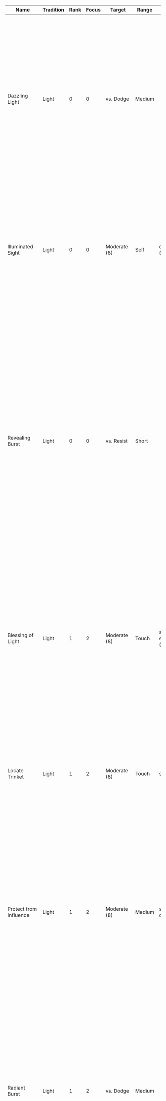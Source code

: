  **Name** | **Tradition** | **Rank** | **Focus** | **Target** | **Range** | **Properties** | **Effect** 
---|---|---|---|---|---|---|---
 Dazzling Light | Light | 0 | 0 | vs. Dodge | Medium |  | You create a small point of light at the target location. The light provides dim light in short range of it. The light can also move with you while staying in range. When targeted at a creature, you can make the light explode in their face instead.<br/>Weak. Deal +2 radiant damage.<br/>Strong. Deal +4 radiant damage. The target is also briefly blinded.<br/>Critical. Deal +6 radiant damage. The target is also briefly blinded and dazed. 
 Illuminated Sight | Light | 0 | 0 | Moderate (8) | Self | enchant (eyes) | You concentrate light energy into your eyes, enhancing your eye sight and making you able to pierce through concealing environments.<br/>On a success, you can see one range category further from sources of bright and dim light. You also gain +1 boon on Perception rolls. This spell lasts for a medium duration. 
 Revealing Burst | Light | 0 | 0 | vs. Resist | Short |  | You let loose a burst of radiant energy in all directions, revealing any magical falsehoods, such as illusions, shapeshifters, or invisible creatures in range. For illusions, you roll vs. the Resist of the illusion’s creator.<br/>Weak. Any magical falsehood is marked by a shimmer of light. Rolls that target any marked target gain +1 boon. The mark lasts for a short duration.<br/>Strong. Any magical falsehood is immediately broken.<br/>Critical. Any magical falsehood is immediately broken and any creature revealed by this is briefly shaken. 
 Blessing of Light | Light | 1 | 2 | Moderate (8) | Touch | singular, enchant (eyes) | You bless a creature with the magical power of light, making them enlightened to their surroundings.<br/>On a success, the creature gains the following effects:<br/>- You can see one range category further from sources of bright and dim light.<br/>- You gain +1 boon on Perception rolls.<br/>This spell lasts for a long duration. 
 Locate Trinket | Light | 1 | 2 | Moderate (8) | Touch | singular | Touch a small object and imbue it with truth revealing magic. The object must comfortably fit within the palm of your hand and can be no larger.<br/>On a success, you always know the location of the imbued trinket while it is in the same sphere of existence as you. This spell lasts for a long duration. 
 Protect from Influence | Light | 1 | 2 | Moderate (8) | Medium | singular, quick | Channel the light’s protective magic into one creature within range, bolstering their mental defenses. Cast this spell as a Quick Action on your turn.<br/>On a success, the target gains +1 boon on rolls to resist any mental effects and gains resistance to psychic damage. Attempts to influence their mind also suffer +1 bane. This spell lasts for a short duration. 
 Radiant Burst | Light | 1 | 2 | vs. Dodge | Medium |  | You let forth a burst of radiant energy, streaking towards a target location and exploding in burning light.<br/>Weak. Deal +2 radiant damage to any creature in melee range of the target location.<br/>Strong. Deal +4 radiant damage to any creature in melee range of the target location. Each target is also briefly blinded.<br/>Critical. Deal +6 radiant damage to any creature in melee range of the target location. Each target is also briefly blinded. Each target is also briefly blinded and dazed. 
 Radiant Weapon | Light | 1 | 2 | Moderate (8) | Touch | singular, enchant (weapon) | Imbue a weapon with the power of the sun.<br/>On a success, the weapon emits bright light in melee range and dim light in close range of it and deals +2 radiant damage. If you target your own weapon, you can make a weapon attack with it as part of casting this spell.<br/>This spell lasts for a medium duration. 
 Sense Spirits | Light | 1 | 2 | you sense the auras of daimon and other spiritual creatures around you |  |  |  
 Sun Sphere | Light | 1 | 2 | Moderate (8) | Medium | concentrate | You conjure a small orb of flame resembling a miniature sun.<br/>On a success, the sphere appears at the target location. It also shines bright light in close range and dim light in short range of it.  Any creature in melee range of it takes +4 fire damage when they first come into contact with it and at the start of each of their turns.<br/>On each of your following turns, you can use your Quick Action to move the beam a close distance within range. The sphere lasts for a short duration.  
 Break Curse | Light | 2 | 4 | Hard (10) | Touch | ritual (minutes) | You initiate a purifying ritual to remove harmful influences from a creature’s soul.<br/>On a success, you break one curse the creature is afflicted with. Any single creature can only benefit from this spell once per day. 
 Destroy Undeath | Light | 2 | 4 | vs. Resist | Short |  | You channel the power of divine light, flooding undead creatures around you with it in an attempt to annihilate them instantly.<br/>Weak. Any undead creature in range of tier 0 or 1 is instantly destroyed and can’t reanimate.<br/>Strong. Any undead creature in range of tier 0 or 1 is instantly destroyed and can’t reanimate. Any other undead creature in range is also briefly frightened of you, ignoring any immunity they might have against the condition.<br/>Critical. Any undead creature in range of tier 0 or 1 is instantly destroyed and can’t reanimate. Any other undead creature in range is also frightened of you for a short duration, ignoring any immunity they might have against the condition. They can roll Spirit + Fortitude vs. your Resist at the end of their turns to end the effect early. 
 Sunbeam | Light | 2 | 4 | Hard (10) | Medium | concentrate | You call down a pillar of light at the target location, revealing any falsehoods and burning creatures within it.<br/>On a success, the beam extends in melee range of the target location and a medium distance in height. It also shines bright light in close range and dim light in short range of it. Any magical falsehoods, such as illusions, shapeshifters, or invisible creatures inside the beam is immediately revealed.<br/>Any creatures inside the beam take +8 radiant damage when they first come into contact with it and at the start of each of their turns.<br/>On each of your following turns, you can use your Quick Action to move the beam a short distance within range. The beam lasts for a short duration.  
 Dark Sight | Twilight | 0 | 0 | Moderate (8) | Self | enchant (eyes) | You magically adjust your senses to adapt to total darkness, allowing you to see without any source of light.<br/>On a success, you can see a medium distance in absolute darkness as in dim light. If you are exposed to bright light while under the effects of these spells, roll Spirit + Fortitude. On a failure, this spell ends and you are briefly dazed. Otherwise, this spell lasts for a medium duration. 
 Night’s Grasp | Twilight | 0 | 0 | vs. Dodge | Medium |  | You magically animate the shadows around a creature, clawing and grasping for the target with ghostly coldness.<br/>Weak. The target suffers +2 frost damage.<br/>Strong. The target suffers +4 frost damage and is briefly slowed.<br/>Critical. The target suffers +6 frost damage and is briefly grappled by the shadows. 
 Shadow Veil | Twilight | 0 | 0 | Moderate (8) | Medium |  | You create an area of magical shadow, making it hard to see through it. Target any area of dim light in range.<br/>On a success, the magical shadow appears in a close radius around the target area. The area is now considered as absolute darkness.<br/><br/>The shadow lasts a short duration or is broken early if any source of bright light enters the shadow’s area. 
 Whispers of Doubt | Twilight | 0 | 0 | vs. Resist | Medium |  | You summon ghostly whispers into the mind of the target, seeding doubt and confusing them.<br/>Weak. The target suffers +0 psychic damage (ignoring AV).<br/>Strong. The target suffers +2 psychic damage (ignoring AV) and the target is briefly confused.<br/>Critical. The target suffers +4 psychic damage (ignoring AV) and the target is confused for a short time. They can roll Spirit + Fortitude vs. your Resist at the end of their turns to end the effect early. 
 Cloak of Night | Twilight | 1 | 2 | Moderate (8) | Medium | singular | You clad a creature in a magical cloak made of darkness.<br/>On a success, the creature wearing the cloak gains the following effects:<br/>- You have resistance against frost damage.<br/>- You gain +1 boon on Agility + Cunning rolls to hide or move silently.<br/>The cloak lasts for a medium duration or until discarded by the creature. 
 Curse of Twilight | Twilight | 1 | 2 | vs. Resist | Short | singular | You curse a creature with the magical power of twilight, bringing the fear of night into their heart.<br/>On a success, the creature suffers the following effects:<br/>- They see in bright light as in dim light.<br/>- They suffer +1 bane on Perception and Initiative rolls.<br/>This curse lasts for a long duration. 
 Lunar Weapon | Twilight | 1 | 2 | Moderate (8) | Touch | singular, enchant (weapon) | Imbue a weapon with the power of the night.<br/>On a success, the weapon emits dim light in close range of it and deals +2 frost damage. If you target your own weapon, you can make a weapon attack with it as part of casting this spell.<br/>This spell lasts for a medium duration. 
 Moon Sphere | Twilight | 1 | 2 | Moderate (8) | Medium | concentrate | You conjure a small orb of freezing coldness resembling a miniature moon.<br/>On a success, the sphere appears at the target location. It also shines dim light in short range of it. Any creature in melee range of it takes +4 frost damage when they first come into contact with it and at the start of each of their turns.<br/>On each of your following turns, you can use your Quick Action to move the beam a close distance within range. The sphere lasts for a short duration.  
 Shadow Meld | Twilight | 1 | 2 | Moderate (8) | Self | concentrate | You submerge into the shadows around you. Cast this spell while standing in dim light or darkness.<br/>On a success, you merge with the shadows and become invisible. While invisible, you are hidden from any creature which hasn‘t an ability to see through invisibility.<br/>This spell lasts for a short duration, until you attack or cast another spell, or until you enter bright light. 
 Whisper of Dreams | Twilight | 1 | 2 | vs. Resist | Short |  | You lull a creature’s mind with whispers of sleep. The target has to be of a tier equal to or lower than your Mysticism. If the creature is at full HP, you suffer +1 bane on the roll.<br/>On a success, the creature falls unconscious for a medium duration. If any creature uses an Action to shake them, they take any damage, or are otherwise disturbed, they wake up. 
 Everlasting Night | Twilight | 2 | 4 | Hard (10) | Medium | concentrate | You cloud an area in absolute darkness and no light may pierce through it.<br/>On a success, the close area around the target location becomes absolute darkness. Any light source within it immediately goes out.<br/>This spell lasts for a medium duration. 
 Moonbeam | Twilight | 2 | 4 | Hard (10) | Medium | concentrate | You call down a beam of moonlight at the target location, blinding and freezing anything within it.<br/>On a success, the beam extends in melee range of the target location and a medium distance in height. It also shines dim light in close range of it. Any creatures inside the beam are blinded and take +8 frost damage when they first come into contact with it and at the start of each of their turns.<br/>On each of your following turns, you can use your Quick Action to move the beam a short distance within range. The beam lasts for a short duration.  
 Shadow Step | Twilight | 2 | 4 | Hard (10) | Medium |  | You fully submerge into the shadows and re-appear at another darkened location. While standing in dim light or darkness, choose any other location you can see in range that is also in dim light or darkness.<br/>On a success, you teleport to the chosen location. 
 Life Shield | Life | 0 | 0 | Moderate (8) | Medium | singular | On a success, the target is surrounded by a near invisible shield of life force. The shield grants 5 temporary HP and lasts until reduced to 0, or expires after a short duration.<br/>Any single creature can only benefit from this spell once per scene. 
 Restore Life | Life | 0 | 0 | Special | Short |  | You let vitalizing energy flow into your target, restoring a living creatures health or harming an undead creature.<br/>When targeting a living creature, roll vs. moderate difficulty (8). When targeting an undead creature, roll vs. their Resist.<br/>Weak. Restore +2 HP to your target or deal +2 radiant damage against an undead target.<br/>Strong. Restore +4 HP to your target or deal +4 radiant damage against an undead target.<br/>Critical. Restore +6 HP to your target or deal +6 radiant damage against an undead target. 
 Verdant Blast | Life | 0 | 0 | vs. Dodge | Medium |  | You form a condensed mass of positive energy, blasting the enemy and healing nearby allies.<br/>Weak. Deal +2 radiant damage.<br/>Strong. Deal +4 radiant damage and restore 2 HP to allies in melee range of the target.<br/>Critical. Deal +6 radiant damage and restore 4 HP to allies in melee range of the target. 
 Blessing of Life | Life | 1 | 2 | Moderate (8) | Touch | singular | You bless a creature with the magical power of life, bolstering their vitality.<br/>On a success, the creature gains the following effects:<br/>- You gain 5 temporary HP. They replenish after a short break.<br/>- You gain +1 boon on Fortitude rolls.<br/>This spell lasts for a long duration. 
 Heal Wound | Life | 1 | 2 | Moderate (8) | Touch | ritual (minutes) | You focus life-giving magic into an injury, mending it quickly.<br/>On a success, you heal one Wound from a creature. Any single creature can only benefit from this spell once per day. 
 Overflow of Life | Life | 1 | 2 | Moderate (8) | Medium |  | You overwork the vital system of the target, returning them to consciousness or causing them a heart attack if already conscious. The target must be a living creature.<br/>Weak. If the target is dying, they stop dying but remain unconscious. If the target is unconscious, they wake up. If the target is conscious, they take +3 damage.<br/>Strong. If the target is dying, they stop dying and wake up. If the target is unconscious, they wake up. If the target is conscious, they take +6 damage.<br/>Critical. If the target is dying, they stop dying, wake up, and one of their Injuries is instantly treated (their choice). If the target is unconscious, they wake up. If the target is conscious, they take +9 damage. 
 Rapid Vitality | Life | 1 | 2 | Moderate (8) | Medium | quick | You quickly refresh a creature’s stamina. Cast this spell on your turn.<br/>Weak. Restore +2 HP to your target.<br/>Strong. Restore +4 HP to your target.<br/>Critical. Restore +6 HP to your target. 
 Vitalizing Weapon | Life | 1 | 2 | Moderate (8) | Touch | singular, enchant (weapon) | Imbue a weapon with the power of vitality.<br/>On a success, any hit the weapon’s bearer makes with it restores 1/2 x your Spirit as HP to them. If you target your own weapon, you can make a weapon attack with it as part of casting this spell.<br/>This spell lasts for a medium duration. 
 Hallow Ground | Life | 2 | 4 | Hard (10) | Close | concentrate | You hallow the ground around you, healing all allies standing on it.<br/>On a success, each ally in range of the hallow ground restores +2 HP when you cast the spell and at the start of each of their turns.<br/>The hallow ground remains stationary at the position where you cast it for a short duration. 
 Healing Burst | Life | 2 | 4 | Hard (10) | Short | blast (cone) | You conjure a wave of healing energy, restoring the endurance of any ally within it.<br/>Weak. Restore +2 HP to each ally.<br/>Strong. Restore +4 HP to each ally.<br/>Critical. Restore +6 HP to each ally. 
 Enfeebling Touch | Death | 0 | 0 | vs. Resist | Medium |  | You summon a swirl of negative energy, engulfing the target and draining their strength.<br/>Weak. Deal +2 necrotic damage.<br/>Strong. Deal +4 necrotic damage and briefly reduce their Strength die by one step.<br/>Critical. Deal +6 necrotic damage and reduce their Strength die by one step for a short duration. They can roll Spirit + Fortitude vs. your Resist at the end of their turns to end the effect early. 
 Glimpse of Mortality | Death | 0 | 0 | vs. Resist | Medium |  | You project a scene of the target‘s final moments before death into their mind, in which they die in agony at the hands of yourself and your allies.<br/>Weak. The target suffers +0 psychic damage (ignoring AV).<br/>Strong. The target suffers +2 psychic damage (ignoring AV) and the target is briefly frightened.<br/>Critical. The target suffers +4 psychic damage (ignoring AV) and the target is frightened for a short time. They can roll Spirit + Fortitude vs. your Resist at the end of their turns to end the effect early. 
 Spared from Death | Death | 0 | 0 | Moderate (8) | Short |  | You help a dying creature in range to cling onto life.<br/>Weak. +1 to the dice result of the dying creature.<br/>Strong. +2 to the dice result of the dying creature.<br/>Critical. You stop the creature from dying, but they remain unconscious. 
 Curse of Death | Death | 1 | 2 | vs. Resist | Short | singular | You curse a creature with the magical power of death, withering their mortal body.<br/>On a success, the creature suffers the following effects:<br/>- Their maximum HP are reduced by 5. - They can&#x27;t regain HP. <br/>- They suffer +1 bane on Fortitude rolls.<br/>This curse lasts for a long duration. 
 Early Grave | Death | 1 | 2 | vs. Parry | Medium |  | Skeletal hands sprout from the ground, scratching at the target and attempting to pull them below the earth.<br/>Weak. Deal +3 necrotic damage.<br/>Strong. Deal +6 necrotic damage and the target is grappled by the hands.<br/>Critical. Deal +9 necrotic damage and the target is grappled and briefly restrained by the hands. 
 Necrotic Weapon | Death | 1 | 2 | Moderate (8) | Touch | singular, enchant (weapon) | Imbue a weapon with the power of death.<br/>On a success, the weapon deals +2 necrotic damage. On a strong or critical hit, the attack’s target also suffers 2 lasting necrotic damage for a short duration. If you target your own weapon, you can make a weapon attack with it as part of casting this spell.<br/>This spell lasts for a medium duration. 
 Shivering Ray | Death | 1 | 2 | vs. Dodge | Medium |  | You shoot a icy blue beam from the tip of your finger, rigidifying the target.<br/>Weak. You deal +3 frost damage. <br/>Strong. You deal +6 frost damage and the target is briefly slowed.<br/>Critical. You deal +9 frost damage and the target is briefly dazed and slowed. 
 Cloud of Sickness | Death | 2 | 4 | vs. Resist | Medium |  | You summon a cloud of necrotic energy, sickening creatures within it. The cloud extends in a close area around the target location and targets all living creatures within it.<br/>Weak. Deal +3 necrotic damage to each target.<br/>Strong. Deal +6 necrotic damage to each target.<br/>Critical. Deal +9 necrotic damage to each target.<br/>Any creature is also poisoned while inside the cloud’s area.<br/>The cloud lasts for a short duration. It can also be expelled early by any effect causing strong winds in the same area of influence. 
 Bestial Adaptation | Nature | 0 | 0 | Moderate (8) | Self | enchant (body) | You adopt the physical characteristics of one chosen type of animal. Choose one of the following:<br/>- Graceful (You can move through difficult terrain without penalty)<br/>- Perceptive (+1 boon on Perception rolls)<br/>- Strong (+1 boon on Strength + Athletics rolls, +2 damage on unarmed attacks)<br/>- Tough (+2 AV as armor)<br/>On a success, you gain the chosen effect.<br/>This spell lasts for a short duration. 
 Lashing Vine | Nature | 0 | 0 | Special | Medium |  | You animate a natural vine or let one spring from the ground in range. The vine can either lash at (vs. Parry) or grab (vs. Parry or Dodge) any target close to it. The vine counts as a medium creature for grappling.<br/>Weak. Deal +2 damage (lash) or grapple the target (grab).<br/>Strong. Deal +4 damage (lash) or deal +0 damage and grapple the target (grab).<br/>Critical. Deal +6 damage (lash) or deal +2 damage, grapple, and briefly restrain the target (grab).<br/>if you continue to cast this spell over multiple turns, the vine can remain for the duration. Otherwise the vine quickly withers and vanishes after using this spell. 
 Poison Mist | Nature | 0 | 0 | vs. Dodge | Short |  | Spray a cloud of poisonous mist against your target.<br/>Weak. Deal +2 poison damage.<br/>Strong. Deal +4 poison damage and the target is briefly poisoned.<br/>Critical. Deal +6 poison damage and the target is poisoned for a short duration. They can roll Strength + Fortitude vs. your Resist at the end of their turns to end the effect early. 
 Rejuvenation | Nature | 0 | 0 | Moderate (8) | Short | singular | Conjure magical energy into one creature in range, rapidly increasing their natural regenerative capacity.<br/>Weak. The target shortly regains +0 HP at the start of each of their turns.<br/>Strong. The target shortly regains +2 HP at the start of each of their turns.<br/>Critical. The target shortly regains +4 HP at the start of each of their turns. 
 Beast Form | Nature | 1 | 2 | Moderate (8) | Self | enchant (body) | You shape shift into the form of a small or medium sized land-based animal. Choose any animal form you encountered before. Replace part of your statistics with the following:<br/><br/>Beast Form (small/medium animal)<br/>Attributes. d6/d8 STR, d8/d6 AGI<br/>Defenses. 7/8 Parry, 9/8 Dodge<br/>AV. 2 (natural light)<br/>Skills. Fighting, Fortitude (equal to your Mysticism)<br/>Attacks:<br/>- Strike (choose crush or slash, also agile for small size). 6 damage (4 base + 2 weapon). On a strong or critical hit against a creature of equal or smaller size, attempt a grapple or the target drops prone.<br/>Abilities:<br/>- Keen Scent. Gain +1 boon on Perception rolls based on smell.<br/>- Night Vision. You can see up to a short distance in dim light as in bright light. Sources of dim light let you see one range category further than normal.<br/><br/>You can’t cast spells while in beast form, except for re-casting this spell to extend it‘s duration. Your beast form lasts for a medium duration, until you end it, or until you fall unconscious. 
 Blessing of Nature | Nature | 1 | 2 | Moderate (8) | Touch | singular | You bless a creature with the magical power of nature, whereby plants and animals act benevolently towards them.<br/>On a success, the creature gains the following effects:<br/>- You can move through difficult terrain without penalty.<br/>- You gain +1 boon on Athletics and Survival rolls.<br/>This spell lasts for a long duration. 
 Mesh of Vines | Nature | 1 | 2 | vs. Dodge | Medium |  | Instantly sprout a mesh of spiked vines, covering the target location. On a success, spiked vines fill an area close to the target location. This spell targets each creature in the area.<br/>Weak. Deal +0 damage against each target.<br/>Strong. Deal +2 damage against each target and they are grappled by the vines.<br/>Critical. Deal +2 damage against each target and they are grappled and restrained by the vines.<br/>The area is considered difficult terrain. The vines last for a short duration. 
 Rock Throw | Nature | 1 | 2 | vs. Dodge | Medium |  | Magically animate a large stone and throw it against your target in range.<br/>Weak. Deal +4 crush damage.<br/>Strong. Deal +8 crush damage and the target is pushed close.<br/>Critical. Deal +12 crush damage, the target is pushed close and falls prone. 
 Sticks to Snakes | Nature | 1 | 2 | Moderate (8) | Close | concentrate | You throw out a bundle of sticks, which then turn into withering snakes under your control. You must roll a Supply check for materials when casting this spell.<br/>On a success, you summon a swarm of snakes at the target location under your control (treat them as a companion for combat).<br/>The swarm remains for a medium duration, until dismissed by you, or when killed. 
 Venomous Weapon | Nature | 1 | 2 | Moderate (8) | Touch | singular, enchant (weapon) | Imbue a weapon with the power of a serpent‘s fangs.<br/>On a success, the weapon deals +2 poison damage. On a strong or critical hit, the attack‘s target is briefly poisoned. If you target your own weapon, you can make a weapon attack with it as part of casting this spell.<br/>This spell lasts for a medium duration. 
 Wild Companion | Nature | 1 | 2 | Moderate (8) | Touch | ritual (hours), singular | You can’t cast this spell if you haven’t learned the “Animal Companion” talent.<br/>You set up a ritual to summon a spiritual beast of the land. As part of casting this spell, you must also spend 100 coins in incense and other sacred ingredients. Choose any kind of animal companion of a tier equal to or lower than your Mysticism (see more under Animal Companions).<br/>On a success, you summon a spiritual being in your chosen animal form. It’s statistics are the same as that of a mundane animal companion, but it’s creature type is “daimon (primal)” instead.<br/><br/>You have a psychic connection to your companion, as long as the two of you are on the same sphere of existence. This connection manifests itself as an intuitive sharing of emotions. You can use this connection to tell your familiar what to do and where to go nonverbally. You can also spend your turn meditating to fully experience all senses of your familiar. While meditating this way, you are considered unconscious and are unaware of your own body‘s surroundings.<br/>Any creature capable of sensing magical auras will notice the primal nature of your companion. The companion remains until killed, but can be re-summoned with another ritual. You can choose a new form for your companion each time you cast this spell. 
 Greater Beast Form | Nature | 2 | 4 | Hard (10) | Self | enchant (body) | You shape shift into the form of a tiny or large sized land-based animal. Choose any animal form you encountered before. Replace part of your statistics with the following:<br/><br/>Beast Form (tiny/large animal)<br/>Attributes. d4/d12 STR, d8/d6 AGI<br/>Defenses. 7/9 Parry, 9/8 Dodge<br/>AV. 0/4 (natural light)<br/>Skills. Fighting, Fortitude (equal to your Mysticism)<br/>Attacks:<br/>- Strike (choose crush or slash, also agile for tiny size). 5/10 damage (4/6 base + 1/4 weapon). On a strong or critical hit against a creature of equal or smaller size, attempt a grapple or the target drops prone.<br/>Abilities:<br/>- Keen Scent. Gain +1 boon on Perception rolls based on smell.<br/>- Night Vision. You can see up to a short distance in dim light as in bright light. Sources of dim light let you see one range category further than normal.<br/><br/>You can’t cast spells while in beast form, except for re-casting this spell to extend it‘s duration. Your beast form lasts for a medium duration, until you end it, or until you fall unconscious. 
 Heat Metal | Nature | 2 | 4 | vs. Resist | Short | concentrate | You let a metallic object rapidly increase in temperature, harming anyone touching it.<br/>Choose any metallic object or creature of medium or smaller size.<br/>On a success, the target becomes burning hot. Any creature holding or wearing the object suffers +2 fire damage (ignoring AV) at the start of each turn they continue to do so.<br/>If the target is a weapon, it imposes +1 bane on attacks with it.<br/>If the target is a piece of armor or a helmet, it‘s AV bonus is halved.<br/>This spell lasts for a short duration. 
 Law of the Strongest | Nature | 2 | 4 | Hard (10) | Medium | concentrate, singular | You fill a creature‘s body with nature‘s empowering magic. The target has to be a creature of medium or smaller size.<br/>On a success, the target‘s body grows to large size along with all of their worn equipment and held items (as long as they stay in contact with their body). While enlarged by this spell, they gain the following effects:<br/>- Gain 5 temporary HP.<br/>- Increase your Strength die by one step.<br/>- You gain +1 Parry and lose -1 Dodge.<br/>- You gain +1 AV.<br/>- You deal +1 weapon damage on melee attacks.<br/>All of these effects are added a number of times for each size category difference to the target‘s original size.<br/>This spell lasts for a short duration. 
 Melt Ground | Nature | 2 | 4 | Hard (10) | Medium | concentrate | let the ground become soft and trap creatures inside it  
 Rock Skin | Nature | 2 | 4 | Hard (10) | Medium | enchant (body), singular | Harden a creature‘s skin to be strong as rock.<br/>On a success, the target gains 1/2 your Spirit as AV (armor) for a medium duration. If they suffer an Injury, the armor breaks. 
 Life from Stone | Nature | 3 | 6 | target a large or smaller object or structure made from stone or wood. it comes alive as an automaton under your control for a short duration.  |  |  |  
 Petrification | Nature | 3 | 6 | vs. Resist | Medium | concentrate | You turn a creature into inanimate stone. The target has to be of a tier equal to or lower than your Mysticism. If the creature is at full HP, you suffer +1 bane on the roll.<br/>Weak. The target is petrified for a short duration.<br/>Strong. The target is petrified for a medium duration.<br/>Critical. The target is petrified for a long duration.<br/>A petrified creature is stunned and unconscious. They also have 10 AV while petrified. If the target takes damage while petrified by this spell, roll for Spell Concentration as if you took the same amount of damage. 
 Gust | Tempest | 0 | 0 | vs. Dodge | Short |  | You summon a vortex of swirling air, clashing against your target and pulling them off their feet.<br/>Weak. Deal +2 blast damage.<br/>Strong. Deal +4 blast damage and push the target close.<br/>Critical. Deal +6 blast damage and push the target a short distance. 
 Static Shock | Tempest | 0 | 0 | vs. Dodge | Medium |  | You generate a small electric discharge from your fingertip against a target.<br/>Weak. Deal +2 lightning damage.<br/>Strong. Deal +4 lightning damage to the target and you can deal +2 lightning damage to one other creature in melee range of the target.<br/>Critical. Deal +6 lightning damage to the target and you can deal +4 lightning damage to one other creature in melee range of the target. 
 Wind Slash | Tempest | 0 | 0 | vs. Dodge | Medium |  | Hurl a blade of compressed air against your target.<br/>Weak. Deal +0 damage or +4 damage against a target in light or no armor.<br/>Strong. Deal +2 damage or +6 damage against a target in light or no armor.<br/>Critical. Deal +4 damage or +8 damage against a target in light or no armor. 
 Bursting Crackle | Tempest | 1 | 2 | vs. Resist | Medium |  | You gather an electric charge at a single point within range and release it with a powerful blast, creating a loud thunder. Target all creatures in melee range of the target location.<br/>Weak. Deal +2 blast damage against each target.<br/>Strong. Deal +4 blast damage against each target and they are briefly dazed and deafened.<br/>Critical. Deal +6 blast damage against each target and they are briefly dazed and deafened. 
 Curse of Tempest | Tempest | 1 | 2 | vs. Resist | Short | singular | You curse a creature with the magical power of tempest, turning nature itself against them.<br/>On a success, the creature suffers the following effects:<br/>- While moving in natural environments, it is always considered difficult terrain for them.<br/>- They suffer +1 bane on Athletics and Survival rolls.<br/>This curse lasts for a long duration. 
 Earthen Tremor | Tempest | 1 | 2 | vs. Dodge | Short | blast (cone) | You send shockwaves through the earth, causing the ground to tremble violently. Target‘s all creatures in the spell’s area.<br/>Weak. Deal +2 damage to each target.<br/>Strong. Deal +4 damage to each target and they are briefly faltering.<br/>Critical. Deal +6 damage to each target and they are briefly faltering. 
 Electrified Weapon | Tempest | 1 | 2 | Moderate (8) | Touch | singular, enchant (weapon) | Imbue a weapon with the power of storms.<br/>On a success, the weapon deals +2 lightning damage. On a strong or critical hit, the attack‘s target is briefly faltering. If you target your own weapon, you can make a weapon attack with it as part of casting this spell.<br/>This spell lasts for a medium duration. 
 Lightning Javelin | Tempest | 1 | 2 | vs. Dodge | Medium |  | You conjure pure lightning in the form of a spear and hurl it against a creature.<br/>Weak. Deal +4 lightning damage. <br/>Strong. Deal +8 lightning damage and the target is briefly faltering.<br/>Critical. Deal +12 lightning damage and the target is briefly faltering. 
 Storm Coat | Tempest | 1 | 2 | Moderate (8) | Short | enchant (body), singular | You weave a protective coat of elemental energies around a creature.<br/>On a success, the creature gains the following effects:<br/>- You gain resistance against frost and lightning damage.<br/>- Whenever you are hit by a melee attack, the attacker takes +0 lightning damage (ignoring AV). 
 Volcanic Bolt | Tempest | 1 | 2 | vs. Dodge | Medium |  | You magically dissolve a small amount of earth or rock into lava. You can magically hurl the lava against a creature.<br/>Weak. Deal +4 fire damage. <br/>Strong. Deal +8 fire damage and they suffer burning (2) for a short duration.<br/>Critical. Deal +12 fire damage and they suffer burning (4) for a short duration. 
 Wind Hose | Tempest | 1 | 2 | vs. Dodge | Medium |  | You create a powerful swirl of air around the target location, pulling smaller, loose objects into it’s vortex.<br/>Weak. Deal +3 force damage.<br/>Strong. Deal +6 force damage and if the target is medium or smaller in size, they are also grappled by the wind hose.<br/>Critical. Deal +9 force damage and if the target is medium or smaller in size, they are also grappled and restrained by the wind hose.<br/>When you successfully cast this spell against a target and it is grappled by the wind hose, you gain +1 boon when casting the spell again against the same target on your next turn. 
 Magma Burst | Tempest | 2 | 4 | vs. Dodge | Medium |  | You channel the earth’s wrath, making the target location’s ground burst with lava. Target all creatures in melee range of it.<br/>Weak. Deal +4 fire damage to each target. <br/>Strong. Deal +8 fire damage to each target and they suffer burning (2) for a short duration.<br/>Critical. Deal +12 fire damage to each target and they suffer burning (4) for a short duration.<br/>The target location remains covered with cracks filled with lava for a short duration, after which it cools down and remains as solid rock.<br/>Each creature ending their turn in melee range of it automatically suffer the effects of a weak hit.<br/>If any creature has direct contact with the lava, they instead automatically suffer the effects of a critical hit. 
 Pyroclasm | Tempest | 2 | 4 | vs. Dodge | Short | blast (cone) | You slam the earth before you and it erupts with force, spitting flaming hot lava into the air.<br/>Weak. Deal +4 fire damage to each target. <br/>Strong. Deal +8 fire damage to each target and they fall prone.<br/>Critical. Deal +12 fire damage to each target, they fall prone, and their Movement briefly becomes 0.<br/>The area affected by this spell remains as broken ground and is considered difficult terrain. 
 Storm Bolt | Tempest | 2 | 4 | vs. Dodge | Medium | blast (line) | You summon a powerful bolt of lightning that streaks forth in a straight line from you to a target point, electrifying every creature it passes.<br/>Weak. Deal +4 lightning damage to each target.<br/>Strong. Deal +8 lightning damage to each target and they are briefly faltering.<br/>Critical. Deal +12 lightning damage to each target and they are briefly faltering. 
 Thunder Cloud | Tempest | 2 | 4 | vs. Dodge | Medium | concentrate | You summon a dark cloud brewing with electricity. The cloud extends in close range of the target location and hovers up to a medium distance above it. Target up to three enemies below the cloud.<br/>Weak. Deal +4 lightning damage against each target.<br/>Strong. Deal +8 lightning damage against each target.<br/>Critical. Deal +12 lightning damage against each target.<br/>On each of your following turns, you can use your Action or Quick Action to target another one creature with this spell and roll vs. their Dodge.<br/>The cloud lasts for a short duration. 
 Thunderous Clap | Tempest | 2 | 4 | vs. Resist | Short |  | You intensely clap your hands, summoning a thunderous shockwave that ripples outward from you. Target all creatures in range.<br/>Weak. Deal +4 damage to each target.<br/>Strong. Deal +8 damage to each target and they are knocked prone and briefly deafened.<br/>Critical. Deal +12 damage to each target and they are pushed close, knocked prone, and briefly deafened. 
 Cyclone | Tempest | 3 | 6 | vs. Dodge | Long |  | You create a massive cyclone that engulfs a wide area. Target all creatures in short range of the target area.<br/>Weak. Deal +4 blast damage to each target and they are pushed a close distance away from the center of the cyclone.<br/>Strong. Deal +8 blast damage to each target and they are pushed a short distance away from the center of the cyclone.<br/>Critical. Deal +12 blast damage to each target and they are pushed a medium distance away from the center of the cyclone. 
 Avatar of Storms | Tempest | 4 | 8 | Extremely Hard (14) | Self | concentrate, enchant (body) | You become one with the storm, transforming into a living tempest of elemental energy.<br/>On a success, you gain the following effects:<br/>- You are able to fly and gain +1 Movement per turn.<br/>- You gain resistance against frost, lightning, and physical damage.<br/>- Whenever you are hit by a melee attack, the attacker takes +2 lightning damage (ignoring AV).<br/>- Whenever you deal blast or lightning damage, add your Mysticism to the damage.<br/>This form lasts for a short duration. 
 Aura of Sanctuary | Peace | 0 | 0 | Moderate (8) | Medium | singular, quick | You shield a creature in range with a magical aura discouraging other creatures from inflicting harm on them. Cast this spell as a Quick Action on your turn.<br/>On a success, the target is shielded by the aura for a short duration. While shielded by the aura, whenever another creature attempts to attack them, the attacker has to roll Spirit + Fortitude vs. your Resist. On a failure, they are unable to attack the shielded creature and must choose a new target.<br/>This spell ends early, if the shielded creature attacks any other creature. 
 Calming Influence | Peace | 0 | 0 | vs. Resist | Short |  | You calm the mind of one creature in range. You suffer +1 bane on this spell, if the target is actively engaged in combat or another dangerous situation.<br/>On a success, the target is shortly charmed by you and will act with empathy and friendliness towards you. 
 Tranquil Mind | Peace | 0 | 0 | Special | Short |  | You bring tranquility to the target‘s mind, either to renew their spirits, or to forcefully pacify them. When targeting an ally, roll vs. moderate difficulty (8). When targeting an enemy, roll vs. Resist.<br/>Weak. Restore +2 HP to an ally or deal +0 psychic damage (ignoring AV) against an enemy.<br/>Strong. Restore +4 HP to an ally or deal +2 psychic damage (ignoring AV) against an enemy and they are briefly dazed.<br/>Critical. Restore +6 HP to an ally or deal +4 psychic damage (ignoring AV) against an enemy and they are dazed for a short duration. The enemy can roll Spirit + Fortitude at the end of their turns to end the effect early. 
 Blessing of Peace | Peace | 1 | 2 | Moderate (8) | Touch | singular | You bless a creature with the magical power of peace, calming their mind and making others like them more.<br/>On a success, the creature gains the following effects:<br/>- You gain +1 Resist.<br/>- You gain +1 boon on Influence and Insight rolls.<br/>This spell lasts for a long duration. 
 Harmonic Link | Peace | 1 | 2 | Moderate (8) | Medium | concentrate, singular | You build a empathetic link with one of your allies, sharing your surface thoughts and senses.<br/>On a success, you establish the link between you and your ally. While the link holds, both of you gain the following effects:<br/>- Attacks against a target both of you can perceive gain +1 boon.<br/>- Attacks from creatures both of you can perceive suffer +1 bane against you.<br/>- If either one of you takes damage, both of you take half of the damage instead.<br/>The link lasts for a medium duration or until you are further away from each other than the range of this spell. 
 Pacifying Weapon | Peace | 1 | 2 | Moderate (8) | Touch | singular, enchant (weapon) | Imbue a weapon with the power of tranquility.<br/>On a success, the weapon‘s bearer gains +1 Parry. On a strong or critical hit, the attack‘s target is briefly dazed. If you target your own weapon, you can make a weapon attack with it as part of casting this spell.<br/>This spell lasts for a medium duration. 
 Share Harm | Peace | 1 | 2 | vs. Resist | Medium | quick | Cast this spell after you have taken damage from an attack. On a success, the attacker takes the same amount of damage you took from them (ignoring AV). 
 Dome of Sanctuary | Peace | 2 | 4 | vs. Resist | Medium | concentrate | You create a dome of translucent energy around the target location, emitting calm and peacefulness. The dome surrounds an area in melee range of the target location. You can choose which creatures are tolerated within the dome. This spell targets any creature not tolerated within the dome.<br/>Weak. Deal +2 psychic damage (ignoring AV) against every target.<br/>Strong. Deal +4 psychic damage (ignoring AV) against every target and they are pushed close outside of the dome.<br/>Critical. Deal +6 psychic damage (ignoring AV) against every target and they are pushed close outside of the dome and fall prone.<br/>Any creature not tolerated in the dome trying to enter it from the outside must succeed on a Spirit + Fortitude roll vs. your Resist, otherwise they can’t enter.<br/>Attacks targeting any creature inside the dome suffer +1 bane. The dome lasts for a short duration. 
 Spell-breaking Wave | Peace | 2 | 4 | vs. Resist | Medium |  | You send a wave of pacifying energy towards a creature, removing enchantments and breaking spell effects. Either choose one enchantment affecting them or choose one spell they are concentrating on or that has an effect that lasts for a duration.<br/>On a success, the enchantment or spell effect ends. 
 Battle Surge | War | 0 | 0 | Moderate (8) | Medium | singular, quick | Heighten the senses of a creature in range, making it more fierce in battle.<br/>Cast this spell during the target’s turn. As part of casting this spell, spend 2 HP. On a success, the target gains +1 Movement and +1 boon on their next attack roll during their current turn. 
 Mighty Strike | War | 0 | 0 | Special | Self |  | Conjure raw spiritual strength into your weapon attack.<br/>Choose one weapon you are holding. Roll an attack with that weapon using Spirit + Mysticism. On a hit, also use your spell power instead of the attribute you would use for the weapon (Strength/Agility). 
 Spectral Slash | War | 0 | 0 | vs. Parry | Medium |  | Conjure a spectral blade that cuts at an enemy.<br/>Weak. Deal +2 damage.<br/>Strong. Deal +4 damage and the target suffers bleeding (2) until healed.<br/>Critical. Deal +6 damage and the target suffers bleeding (4) until healed. 
 Curse of War | War | 1 | 2 | vs. Resist | Short | singular | You curse a creature with the magical power of war, suffocating them in the agony of battle.<br/>On a success, the creature suffers the following effects:<br/>- They take +2 damage from any source.<br/>- Whenever they take 10 or more damage from one attack, they have to roll Spirit + Fortitude. On a failure, they are briefly frightened.<br/>This curse lasts for a long duration. 
 Heroic Weapon | War | 1 | 2 | Moderate (8) | Touch | singular, enchant (weapon) | Imbue a weapon with the power of courage.<br/>On a success, the weapon deals +2 damage. On a strong or critical hit, the attack‘s target is briefly frightened. If you target your own weapon, you can make a weapon attack with it as part of casting this spell.<br/>This spell lasts for a medium duration. 
 Tear Wound | War | 1 | 2 | vs. Resist | Medium |  | You exploit open wounds, cuts, and bruises, making them cause the target immense pain. You can only target a creature that is below their max. HP with this spell.<br/>Weak. Deal +4 damage.<br/>Strong. Deal +8 damage and the target suffers bleeding (2) until healed.<br/>Critical. Deal +12 damage and the target suffers bleeding (4) until healed. 
 War Cry | War | 1 | 2 | vs. Resist | Short | quick | You roar with the voice of the bravest warrior spirits, shaking all enemies in range to their core.<br/>On a success, each enemy is briefly frightened of you. Any creature can only be affected by this spell once per scene. 
 Weapon Spirit | War | 1 | 2 | vs. Parry | Medium | concentrate | To use this spell, you must first sacrifice a physical weapon along spiritual ingredients worth 100 coins in a ritual taking one exploration turn.<br/><br/>When you cast this spell, you summon an animated, spiritual version of one of the weapons you sacrificed for this spell levitating above the ground within range and obeying your command. On your turns, you can move it a short distance within range and make one melee attack. Roll Spirit + Mysticism for the attack and treat the result as a normal weapon attack. 
 Ancestral Warriors | War | 2 | 4 | Hard (10) | Self | concentrate | You conjure the memory of fallen ancestors around you. They appear as ghostly warriors of your chosen culture.<br/>On a success, they swirl around you in close range. Any enemy in range takes +4 force damage when you cast this spell and at the start of each of their turns. The area in range is also considered difficult terrain for enemies.<br/>This spell lasts for a short duration. 
 Blood Sacrifice | War | 2 | 4 | Hard (10) | Self | quick | You cut into your own flesh, granting you the ancestor’s power in return. Cast this spell on your turn.<br/>You lose 5 HP as part of casting this spell, regardless of the result.<br/>On a success, you gain the following effects:<br/>- Gain +1 boon on weapon attacks.<br/>- Add 2 x Mysticism to weapon damage. 

